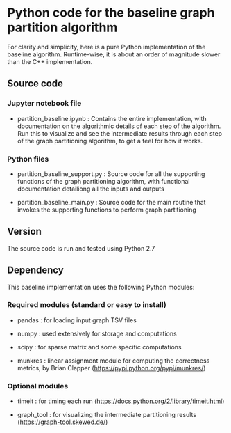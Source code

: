 # Python code for the baseline graph partition algorithm
For clarity and simplicity, here is a pure Python implementation of the baseline algorithm. Runtime-wise, it is about an order of magnitude slower than the C++ implementation.

## Source code

### Jupyter notebook file
- partition_baseline.ipynb : Contains the entire implementation, with documentation on the algorithmic details of each step of the algorithm. Run this to visualize and see the intermediate results through each step of the graph partitioning algorithm, to get a feel for how it works.

### Python files
- partition_baseline_support.py : Source code for all the supporting functions of the graph partitioning algorithm, with functional documentation detailiong all the inputs and outputs 

- partition_baseline_main.py : Source code for the main routine that invokes the supporting functions to perform graph partitioning


## Version
The source code is run and tested using Python 2.7

## Dependency
This baseline implementation uses the following Python modules:

### Required modules (standard or easy to install)
- pandas : for loading input graph TSV files

- numpy : used extensively for storage and computations

- scipy : for sparse matrix and some specific computations

- munkres : linear assignment module for computing the correctness metrics, by Brian Clapper (https://pypi.python.org/pypi/munkres/)

### Optional modules
- timeit : for timing each run (https://docs.python.org/2/library/timeit.html)

- graph_tool : for visualizing the intermediate partitioning results (https://graph-tool.skewed.de/)

